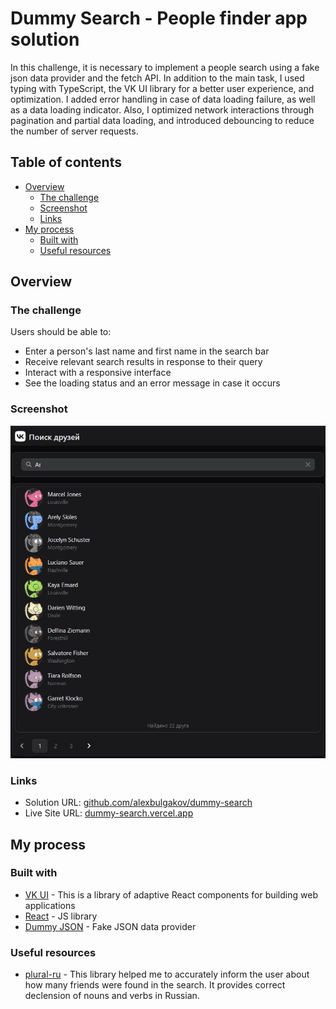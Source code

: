 # Dummy Search - People finder app solution

In this challenge, it is necessary to implement a people search using a fake json data provider and the fetch API. In addition to the main task, I used typing with TypeScript, the VK UI library for a better user experience, and optimization. I added error handling in case of data loading failure, as well as a data loading indicator. Also, I optimized network interactions through pagination and partial data loading, and introduced debouncing to reduce the number of server requests.

## Table of contents

- [Overview](#overview)
  - [The challenge](#the-challenge)
  - [Screenshot](#screenshot)
  - [Links](#links)
- [My process](#my-process)
  - [Built with](#built-with)
  - [Useful resources](#useful-resources)

## Overview

### The challenge

Users should be able to:

- Enter a person's last name and first name in the search bar
- Receive relevant search results in response to their query
- Interact with a responsive interface
- See the loading status and an error message in case it occurs

### Screenshot

![](./screenshot.jpg)

### Links

- Solution URL: [github.com/alexbulgakov/dummy-search](https://github.com/alexbulgakov/dummy-search)
- Live Site URL: [dummy-search.vercel.app](https://dummy-search.vercel.app/)

## My process

### Built with

- [VK UI](https://vkcom.github.io/VKUI/#/About) - This is a library of adaptive React components for building web applications
- [React](https://reactjs.org/) - JS library
- [Dummy JSON](https://dummyjson.com/) - Fake JSON data provider

### Useful resources

- [plural-ru](https://www.npmjs.com/package/plural-ru) - This library helped me to accurately inform the user about how many friends were found in the search. It provides correct declension of nouns and verbs in Russian.
